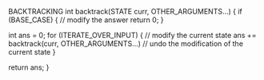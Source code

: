 BACKTRACKING
int backtrack(STATE curr, OTHER_ARGUMENTS...) {
    if (BASE_CASE) {
        // modify the answer
        return 0;
    }

  int ans = 0;
    for (ITERATE_OVER_INPUT) {
        // modify the current state
        ans += backtrack(curr, OTHER_ARGUMENTS...)
        // undo the modification of the current state
    }

   return ans;
}
